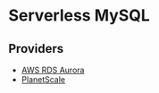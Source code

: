 # Serverless MySQL

## Providers

- [AWS RDS Aurora](/aws/services/rds/aurora/README.md)
- [PlanetScale](/planetscale.md)
